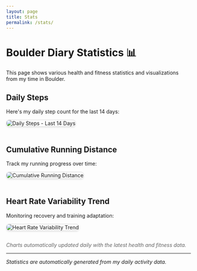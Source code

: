 ```yaml
---
layout: page
title: Stats
permalink: /stats/
---
```


# Boulder Diary Statistics 📊

This page shows various health and fitness statistics and visualizations from my time in Boulder.

## Daily Steps

Here's my daily step count for the last 14 days:

<div class="stats-container">
  <img src="{{ 'plots/steps_per_day.png' | relative_url }}" alt="Daily Steps - Last 14 Days" style="max-width: 100%; height: auto; border: 1px solid #ddd; border-radius: 8px; box-shadow: 0 2px 4px rgba(0,0,0,0.1); margin-bottom: 20px;">
</div>

## Cumulative Running Distance

Track my running progress over time:

<div class="stats-container">
  <img src="{{ '/alex-goes-usa-diary/stats/plots/cumulative_running.png' | relative_url }}" alt="Cumulative Running Distance" style="max-width: 100%; height: auto; border: 1px solid #ddd; border-radius: 8px; box-shadow: 0 2px 4px rgba(0,0,0,0.1); margin-bottom: 20px;">
</div>

## Heart Rate Variability Trend

Monitoring recovery and training adaptation:

<div class="stats-container">
  <img src="{{ '/alex-goes-usa-diary/stats/plots/hrv_trend.png' | relative_url }}" alt="Heart Rate Variability Trend" style="max-width: 100%; height: auto; border: 1px solid #ddd; border-radius: 8px; box-shadow: 0 2px 4px rgba(0,0,0,0.1); margin-bottom: 20px;">
</div>

<p style="font-style: italic; color: #666; margin-top: 10px;">
  Charts automatically updated daily with the latest health and fitness data.
</p>

---

*Statistics are automatically generated from my daily activity data.*
